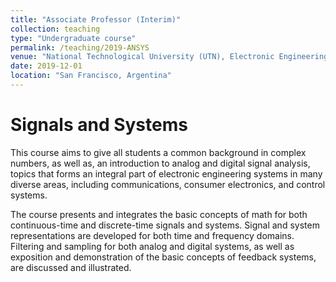 ```yaml
---
title: "Associate Professor (Interim)"
collection: teaching
type: "Undergraduate course"
permalink: /teaching/2019-ANSYS
venue: "National Technological University (UTN), Electronic Engineering Department"
date: 2019-12-01
location: "San Francisco, Argentina"
---
```


# Signals and Systems

This course aims to give all students a common background in complex numbers, as well as, an introduction to analog and digital signal analysis, topics that forms an integral part of electronic engineering systems in many diverse areas, including communications, consumer electronics, and control systems.

The course presents and integrates the basic concepts of math for both continuous-time and discrete-time signals and systems. Signal and system representations are developed for both time and frequency domains. Filtering and sampling for both analog and digital systems, as well as exposition and demonstration of the basic concepts of feedback systems, are discussed and illustrated.